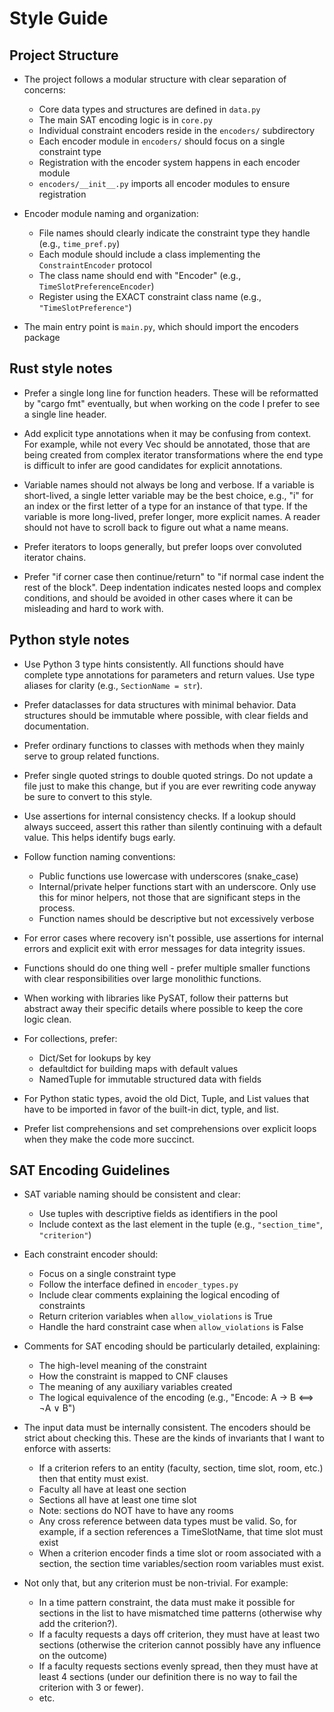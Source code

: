 # Style Guide

## Project Structure

*   The project follows a modular structure with clear separation of concerns:
    - Core data types and structures are defined in `data.py`
    - The main SAT encoding logic is in `core.py`
    - Individual constraint encoders reside in the `encoders/` subdirectory
    - Each encoder module in `encoders/` should focus on a single constraint type
    - Registration with the encoder system happens in each encoder module
    - `encoders/__init__.py` imports all encoder modules to ensure registration

*   Encoder module naming and organization:
    - File names should clearly indicate the constraint type they handle (e.g., `time_pref.py`)
    - Each module should include a class implementing the `ConstraintEncoder` protocol
    - The class name should end with "Encoder" (e.g., `TimeSlotPreferenceEncoder`)
    - Register using the EXACT constraint class name (e.g., `"TimeSlotPreference"`)

*   The main entry point is `main.py`, which should import the encoders package

## Rust style notes

*   Prefer a single long line for function headers. These will be
    reformatted by "cargo fmt" eventually, but when working on the
    code I prefer to see a single line header.

*   Add explicit type annotations when it may be confusing from
    context. For example, while not every Vec should be annotated,
    those that are being created from complex iterator
    transformations where the end type is difficult to infer are
    good candidates for explicit annotations.

*   Variable names should not always be long and verbose. If a
    variable is short-lived, a single letter variable may be the
    best choice, e.g., "i" for an index or the first letter of a
    type for an instance of that type. If the variable is more
    long-lived, prefer longer, more explicit names. A reader should
    not have to scroll back to figure out what a name means.

*   Prefer iterators to loops generally, but prefer loops over
    convoluted iterator chains.

*   Prefer "if corner case then continue/return" to "if normal case
    indent the rest of the block". Deep indentation indicates
    nested loops and complex conditions, and should be avoided in
    other cases where it can be misleading and hard to work with.

## Python style notes

*   Use Python 3 type hints consistently. All functions should have complete
    type annotations for parameters and return values. Use type aliases for 
    clarity (e.g., `SectionName = str`).

*   Prefer dataclasses for data structures with minimal behavior. Data structures
    should be immutable where possible, with clear fields and documentation.

*   Prefer ordinary functions to classes with methods when they
    mainly serve to group related functions.

*   Prefer single quoted strings to double quoted strings. Do not
    update a file just to make this change, but if you are ever
    rewriting code anyway be sure to convert to this style.

*   Use assertions for internal consistency checks. If a lookup should always 
    succeed, assert this rather than silently continuing with a default value.
    This helps identify bugs early.

*   Follow function naming conventions:
    - Public functions use lowercase with underscores (snake_case)
    - Internal/private helper functions start with an underscore.
      Only use this for minor helpers, not those that are
      significant steps in the process.
    - Function names should be descriptive but not excessively verbose

*   For error cases where recovery isn't possible, use assertions for internal
    errors and explicit exit with error messages for data integrity issues.

*   Functions should do one thing well - prefer multiple smaller functions 
    with clear responsibilities over large monolithic functions.

*   When working with libraries like PySAT, follow their patterns but abstract
    away their specific details where possible to keep the core logic clean.

*   For collections, prefer:
    - Dict/Set for lookups by key
    - defaultdict for building maps with default values
    - NamedTuple for immutable structured data with fields

*   For Python static types, avoid the old Dict, Tuple, and List
    values that have to be imported in favor of the built-in dict,
    typle, and list.

*   Prefer list comprehensions and set comprehensions over explicit
    loops when they make the code more succinct.

## SAT Encoding Guidelines

*   SAT variable naming should be consistent and clear:
    - Use tuples with descriptive fields as identifiers in the pool
    - Include context as the last element in the tuple (e.g., `"section_time"`, `"criterion"`)

*   Each constraint encoder should:
    - Focus on a single constraint type
    - Follow the interface defined in `encoder_types.py`
    - Include clear comments explaining the logical encoding of constraints
    - Return criterion variables when `allow_violations` is True
    - Handle the hard constraint case when `allow_violations` is False

*   Comments for SAT encoding should be particularly detailed, explaining:
    - The high-level meaning of the constraint
    - How the constraint is mapped to CNF clauses
    - The meaning of any auxiliary variables created
    - The logical equivalence of the encoding (e.g., "Encode: A → B ⟺ ¬A ∨ B")

*   The input data must be internally consistent. The encoders
    should be strict about checking this. These are the kinds of
    invariants that I want to enforce with asserts:

    *   If a criterion refers to an entity (faculty, section, time
        slot, room, etc.) then that entity must exist.
    *   Faculty all have at least one section
    *   Sections all have at least one time slot
    *   Note: sections do NOT have to have any rooms
    *   Any cross reference between data types must be valid. So,
        for example, if a section references a TimeSlotName, that
        time slot must exist
    *   When a criterion encoder finds a time slot or room
        associated with a section, the section time
        variables/section room variables must exist.

*   Not only that, but any criterion must be non-trivial. For example:

    *   In a time pattern constraint, the data must make it possible
        for sections in the list to have mismatched time patterns
        (otherwise why add the criterion?).
    *   If a faculty requests a days off criterion, they must have
        at least two sections (otherwise the criterion cannot
        possibly have any influence on the outcome)
    *   If a faculty requests sections evenly spread, then they must
        have at least 4 sections (under our definition there is no
        way to fail the criterion with 3 or fewer).
    *   etc.
